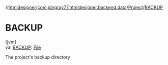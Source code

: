 //[htmldesigner](../../../index.md)/[com.jdngray77.htmldesigner.backend.data](../index.md)/[Project](index.md)/[BACKUP](-b-a-c-k-u-p.md)

# BACKUP

[jvm]\
val [BACKUP](-b-a-c-k-u-p.md): [File](https://docs.oracle.com/javase/8/docs/api/java/io/File.html)

The project's backup directory

